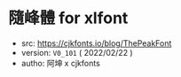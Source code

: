 # 隨峰體 for xlfont

 - src: https://cjkfonts.io/blog/ThePeakFont
 - version: `V0_101` ( 2022/02/22 )
 - autho: 阿坤 x cjkfonts

